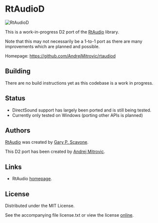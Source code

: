 # RtAudioD

![RtAudioD](https://raw.github.com/AndrejMitrovic/rtaudiod/master/screenshots/work_in_progress.png)

This is a work-in-progress D2 port of the [RtAudio] library.

Note that this may not necessarily be a 1-to-1 port as there are many improvements which are planned and possible.

Homepage: https://github.com/AndrejMitrovic/rtaudiod

[RtAudio]: http://www.music.mcgill.ca/~gary/rtaudio/

## Building

There are no build instructions yet as this codebase is a work in progress.

## Status

- DirectSound support has largely been ported and is still being tested.
- Currently only tested on Windows (porting other APIs is planned)

## Authors

[RtAudio] was created by [Gary P. Scavone].

This D2 port has been created by [Andrej Mitrovic].

[RtAudio]: http://www.music.mcgill.ca/~gary/rtaudio/
[Gary P. Scavone]: http://www.music.mcgill.ca/~gary/
[Andrej Mitrovic]: https://github.com/AndrejMitrovic

## Links

- RtAudio [homepage](http://www.music.mcgill.ca/~gary/rtaudio/).

## License

Distributed under the MIT License.

See the accompanying file license.txt or view the license [online](https://www.music.mcgill.ca/~gary/rtaudio/license.html).
